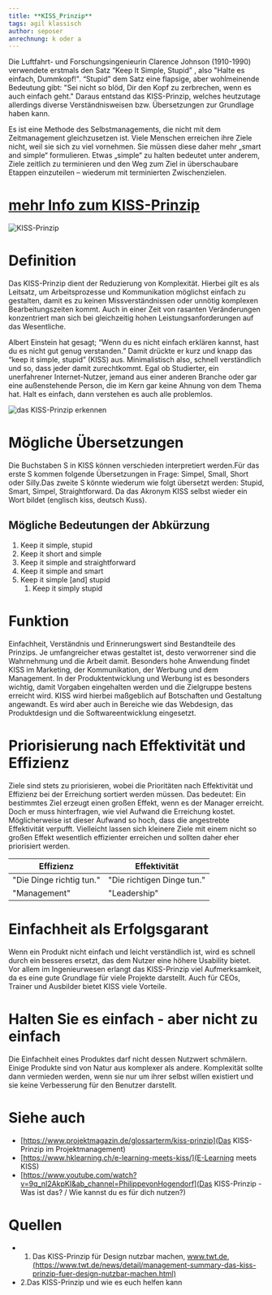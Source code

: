 ```yaml
---
title: **KISS_Prinzip**
tags: agil klassisch
author: seposer
anrechnung: k oder a
---
```



Die Luftfahrt- und Forschungsingenieurin Clarence Johnson (1910-1990) verwendete erstmals den Satz “Keep It Simple, Stupid” , also "Halte es einfach, Dummkopf!". “Stupid” dem Satz eine flapsige, aber wohlmeinende Bedeutung gibt: "Sei nicht so blöd, Dir den Kopf zu zerbrechen, wenn es auch einfach geht." Daraus entstand das KISS-Prinzip, welches heutzutage allerdings diverse Verständnisweisen bzw. Übersetzungen zur Grundlage haben kann.

Es ist eine Methode des Selbstmanagements, die nicht mit dem Zeitmanagement gleichzusetzen ist. Viele Menschen erreichen ihre Ziele nicht, weil sie sich zu viel vornehmen. Sie müssen diese daher mehr „smart and simple“ formulieren. Etwas „simple“ zu halten bedeutet unter anderem, Ziele zeitlich zu terminieren und den Weg zum Ziel in überschaubare Etappen einzuteilen – wiederum mit terminierten Zwischenzielen.


# [mehr Info zum KISS-Prinzip](https://startupwissen.biz/was-bedeutet-eigentlich-kiss/)

![KISS-Prinzip](Desktop/500_F_40606983_EcXZHtkebO0aRseXhnKldBZSuqTTCv7G.jpg)


# **Definition**

Das KISS-Prinzip dient der Reduzierung von Komplexität. Hierbei gilt es als Leitsatz, um Arbeitsprozesse und Kommunikation möglichst einfach zu gestalten, damit es zu keinen Missverständnissen oder unnötig komplexen Bearbeitungszeiten kommt. Auch in einer Zeit von rasanten Veränderungen konzentriert man sich bei gleichzeitig hohen Leistungsanforderungen auf das Wesentliche. 

Albert Einstein hat gesagt; “Wenn du es nicht einfach erklären kannst, hast du es nicht gut genug verstanden.” Damit drückte er kurz und knapp das “keep it simple, stupid” (KISS) aus.
Minimalistisch also, schnell verständlich und so, dass jeder damit zurechtkommt. Egal ob Studierter, ein unerfahrener Internet-Nutzer, jemand aus einer anderen Branche oder gar eine außenstehende Person, die im Kern gar keine Ahnung von dem Thema hat. Halt es einfach, dann verstehen es auch alle problemlos.


![das KISS-Prinzip erkennen](Desktop/kiss-prinzip.png)


# Mögliche Übersetzungen

Die Buchstaben S in KISS können verschieden interpretiert werden.Für das erste S kommen folgende Übersetzungen in Frage: Simpel, Small, Short oder Silly.Das zweite S könnte wiederum wie folgt übersetzt werden: Stupid, Smart, Simpel, Straightforward. Da das Akronym KISS selbst wieder ein Wort bildet (englisch kiss, deutsch Kuss). 

## Mögliche Bedeutungen der Abkürzung

1. Keep it simple, stupid
2. Keep it short and simple 
4. Keep it simple and straightforward 
4. Keep it simple and smart
5. Keep it simple [and] stupid
   1. Keep it simply stupid


# Funktion

Einfachheit, Verständnis und Erinnerungswert sind Bestandteile des Prinzips. Je umfangreicher etwas gestaltet ist, desto verworrener sind die Wahrnehmung und die Arbeit damit. Besonders hohe Anwendung findet KISS im Marketing, der Kommunikation, der Werbung und dem Management. In der Produktentwicklung und Werbung ist es besonders wichtig, damit Vorgaben eingehalten werden und die Zielgruppe bestens erreicht wird. KISS wird hierbei maßgeblich auf Botschaften und Gestaltung angewandt. Es wird aber auch in Bereiche wie das Webdesign, das Produktdesign und die Softwareentwicklung eingesetzt.


# Priorisierung nach Effektivität und Effizienz
Ziele sind stets zu priorisieren, wobei die Prioritäten nach Effektivität und Effizienz bei der Erreichung sortiert werden müssen. Das bedeutet: Ein bestimmtes Ziel erzeugt einen großen Effekt, wenn es der Manager erreicht. Doch er muss hinterfragen, wie viel Aufwand die Erreichung kostet. Möglicherweise ist dieser Aufwand so hoch, dass die angestrebte Effektivität verpufft. Vielleicht lassen sich kleinere Ziele mit einem nicht so großen Effekt wesentlich effizienter erreichen und sollten daher eher priorisiert werden.

| Effizienz                | Effektivität                |
| -------------------------| --------------------------- |
| "Die Dinge richtig tun." | "Die richtigen Dinge tun."  |
| "Management"             | "Leadership"                |


# Einfachheit als Erfolgsgarant

Wenn ein Produkt nicht einfach und leicht verständlich ist, wird es schnell durch ein besseres ersetzt, das dem Nutzer eine höhere Usability bietet. Vor allem im Ingenieurwesen erlangt das KISS-Prinzip viel Aufmerksamkeit, da es eine gute Grundlage für viele Projekte darstellt. Auch für CEOs, Trainer und Ausbilder bietet KISS viele Vorteile.


# Halten Sie es einfach - aber nicht zu einfach

Die Einfachheit eines Produktes darf nicht dessen Nutzwert schmälern. Einige Produkte sind von Natur aus komplexer als andere. Komplexität sollte dann vermieden werden, wenn sie nur um ihrer selbst willen existiert und sie keine Verbesserung für den Benutzer darstellt.


# Siehe auch


* [https://www.projektmagazin.de/glossarterm/kiss-prinzip](Das KISS-Prinzip im Projektmanagement)
* [https://www.hklearning.ch/e-learning-meets-kiss/](E-Learning meets KISS)
* [https://www.youtube.com/watch?v=9q_nI2AkpKI&ab_channel=PhilippevonHogendorf](Das KISS-Prinzip - Was ist das? / Wie kannst du es für dich nutzen?)


# Quellen

* 1. Das KISS-Prinzip für Design nutzbar machen, www.twt.de,(https://www.twt.de/news/detail/management-summary-das-kiss-prinzip-fuer-design-nutzbar-machen.html)
* 2.Das KISS-Prinzip und wie es euch helfen kann[](https://www.selbstaendig-im-netz.de/usability/das-kiss-prinzip-und-wie-es-euch-helfen-kann/)
[^3]:  (https://www.arocom.de/fachbegriffe/projektmanagement/kiss-prinzip)
[^4]:  (https://www.upgreat.de/keep-it-smart-and-simple-2943/)
[^5]:  (https://onma.de/online-marketing-lexikon/kiss-prinzip/)
[^6]:  (https://t2informatik.de/wissen-kompakt/kiss-prinzip/)
[^7]:  (https://stock.adobe.com/de/images/kiss-prinzip/40606983?as_campaign=ftmigration2&as_channel=dpcft&as_campclass=brand&as_source=ft_web&as_camptype=acquisition&as_audience=users&as_content=closure_asset-detail-page)
